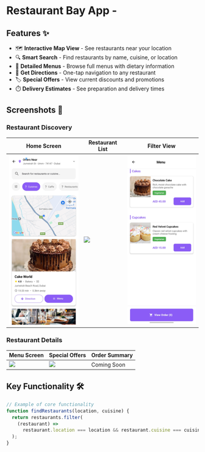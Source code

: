 # Restaurant Bay App -

## Features ✨

- 🗺️ **Interactive Map View** - See restaurants near your location
- 🔍 **Smart Search** - Find restaurants by name, cuisine, or location
- 📜 **Detailed Menus** - Browse full menus with dietary information
- 📍 **Get Directions** - One-tap navigation to any restaurant
- 🏷️ **Special Offers** - View current discounts and promotions
- ⏱️ **Delivery Estimates** - See preparation and delivery times

## Screenshots 📸

### Restaurant Discovery

| Home Screen                                            | Restaurant List                                                                                       | Filter View                                            |
| ------------------------------------------------------ | ----------------------------------------------------------------------------------------------------- | ------------------------------------------------------ |
| <img src="src/screenshots/1000013713.jpg" width="200"> | <img src="/Users/hamjethmisree/Desktop/dev/RestaurantBay/src/screenshots/1000013718.jpg" width="200"> | <img src="src/screenshots/1000013719.jpg" width="200"> |

### Restaurant Details

| Menu Screen                            | Special Offers                         | Order Summary |
| -------------------------------------- | -------------------------------------- | ------------- |
| <img src="1000013719.jpg" width="200"> | <img src="1000013718.jpg" width="200"> | Coming Soon   |

## Key Functionality 🛠️

```javascript
// Example of core functionality
function findRestaurants(location, cuisine) {
  return restaurants.filter(
    (restaurant) =>
      restaurant.location === location && restaurant.cuisine === cuisine
  );
}
```
